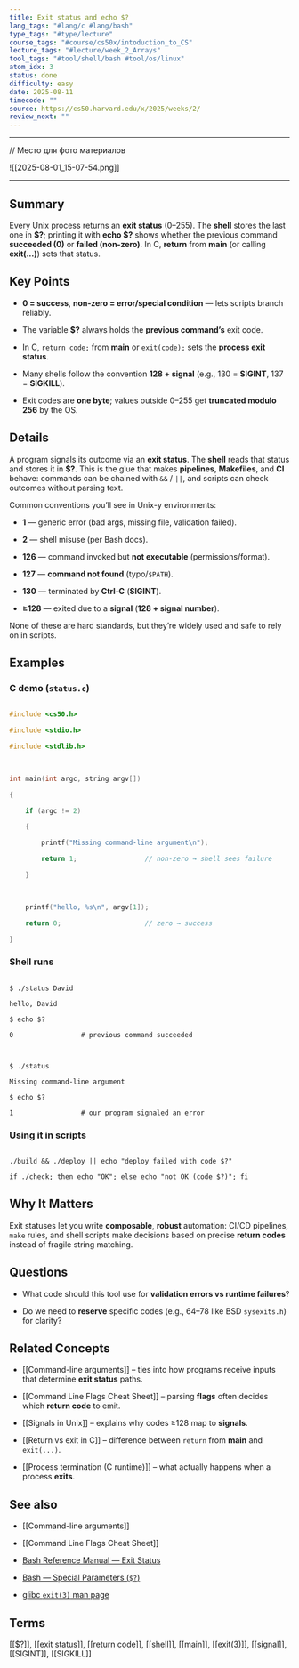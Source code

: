 ```yaml
---
title: Exit status and echo $?
lang_tags: "#lang/c #lang/bash"
type_tags: "#type/lecture"
course_tags: "#course/cs50x/intoduction_to_CS"
lecture_tags: "#lecture/week_2_Arrays"
tool_tags: "#tool/shell/bash #tool/os/linux"
atom_idx: 3
status: done
difficulty: easy
date: 2025-08-11
timecode: ""
source: https://cs50.harvard.edu/x/2025/weeks/2/
review_next: ""
---
```


  

---

  

// Место для фото материалов

  

![[2025-08-01_15-07-54.png]]

  

---
## Summary

Every Unix process returns an **exit status** (0–255). The **shell** stores the last one in **$?**; printing it with **echo $?** shows whether the previous command **succeeded (0)** or **failed (non‑zero)**. In C, **return** from **main** (or calling **exit(...)**) sets that status.

  

## Key Points

- **0 = success**, **non‑zero = error/special condition** — lets scripts branch reliably.

- The variable **$?** always holds the **previous command’s** exit code.

- In C, `return code;` from **main** or `exit(code);` sets the **process exit status**.

- Many shells follow the convention **128 + signal** (e.g., 130 = **SIGINT**, 137 = **SIGKILL**).

- Exit codes are **one byte**; values outside 0–255 get **truncated modulo 256** by the OS.

  

## Details

A program signals its outcome via an **exit status**. The **shell** reads that status and stores it in **$?**. This is the glue that makes **pipelines**, **Makefiles**, and **CI** behave: commands can be chained with `&&` / `||`, and scripts can check outcomes without parsing text.

  

Common conventions you’ll see in Unix-y environments:

- **1** — generic error (bad args, missing file, validation failed).

- **2** — shell misuse (per Bash docs).

- **126** — command invoked but **not executable** (permissions/format).

- **127** — **command not found** (typo/`$PATH`).

- **130** — terminated by **Ctrl‑C** (**SIGINT**).

- **≥128** — exited due to a **signal** (**128 + signal number**).

  

None of these are hard standards, but they’re widely used and safe to rely on in scripts.

  

## Examples

  

### C demo (`status.c`)

```c

#include <cs50.h>

#include <stdio.h>

#include <stdlib.h>

  

int main(int argc, string argv[])

{

    if (argc != 2)

    {

        printf("Missing command-line argument\n");

        return 1;                 // non-zero → shell sees failure

    }

  

    printf("hello, %s\n", argv[1]);

    return 0;                     // zero → success

}

```

  

### Shell runs

```

$ ./status David

hello, David

$ echo $?

0                 # previous command succeeded

  

$ ./status

Missing command-line argument

$ echo $?

1                 # our program signaled an error

```

  

### Using it in scripts

```

./build && ./deploy || echo "deploy failed with code $?"

if ./check; then echo "OK"; else echo "not OK (code $?)"; fi

```

  

## **Why It Matters**

Exit statuses let you write **composable**, **robust** automation: CI/CD pipelines, `make` rules, and shell scripts make decisions based on precise **return codes** instead of fragile string matching.

  

## Questions

- What code should this tool use for **validation errors vs runtime failures**?

- Do we need to **reserve** specific codes (e.g., 64–78 like BSD `sysexits.h`) for clarity?

  

## Related Concepts

- [[Command-line arguments]] – ties into how programs receive inputs that determine **exit status** paths.

- [[Command Line Flags Cheat Sheet]] – parsing **flags** often decides which **return code** to emit.

- [[Signals in Unix]] – explains why codes ≥128 map to **signals**.

- [[Return vs exit in C]] – difference between `return` from **main** and `exit(...)`.

- [[Process termination (C runtime)]] – what actually happens when a process **exits**.

  

## See also

- [[Command-line arguments]]

- [[Command Line Flags Cheat Sheet]]

- [Bash Reference Manual — Exit Status]({{https://www.gnu.org/software/bash/manual/bash.html#Exit-Status}})

- [Bash — Special Parameters (`$?`)]({{https://www.gnu.org/software/bash/manual/bash.html#Special-Parameters}})

- [glibc `exit(3)` man page]({{https://man7.org/linux/man-pages/man3/exit.3.html}})

  

## Terms

[[$?]], [[exit status]], [[return code]], [[shell]], [[main]], [[exit(3)]], [[signal]], [[SIGINT]], [[SIGKILL]]